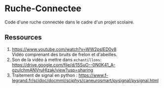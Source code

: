 # Ruche-Connectee
Code d'une ruche connectée dans le cadre d'un projet scolaire.

## Ressources

1. https://www.youtube.com/watch?v=WW2pslED0v8  
Vidéo comprenant des bruits de frelon et d'abeilles.  
2. Son de la vidéo à mettre dans `echantillons`: https://drive.google.com/file/d/15SuO--0N0K41_A-gzuIchmANVruHIzak/view?usp=sharing
3. Traitement de signal en python : https://www.f-legrand.fr/scidoc/docmml/sciphys/caneurosmart/pysignal/pysignal.html
